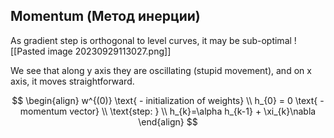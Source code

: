## Momentum (Метод инерции)
As gradient step is orthogonal to level curves, it may be sub-optimal
![[Pasted image 20230929113027.png]]

We see that along y axis they are oscillating (stupid movement), and on x axis, it moves straightforward.

$$
\begin{align}
w^{(0)} \text{ - initialization of weights} \\
h_{0} = 0 \text{ - momentum vector} \\
\text{step: } \\
h_{k}=\alpha h_{k-1} + \xi_{k}\nabla
\end{align}
$$